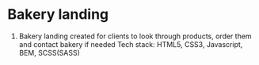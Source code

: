 # Bakery landing
1. Bakery landing created for clients to look through products, order them and contact bakery if needed
Tech stack: HTML5, CSS3, Javascript, BEM, SCSS(SASS)
